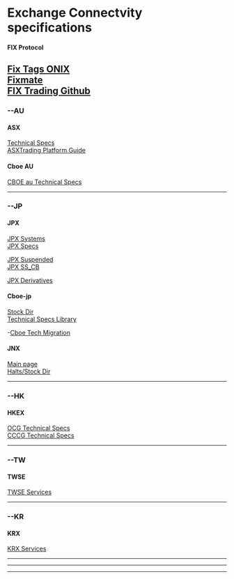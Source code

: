 # Exchange Connectvity specifications

#### FIX Protocol<br />

[Fix Tags ONIX](https://www.onixs.biz/fix-dictionary/4.4/fields_by_tag.html)<br />
[Fixmate](https://fiximate.fixtrading.org/)<br />
[FIX Trading Github](https://github.com/FIXTradingCommunity)<br />
-------------------------------------------------------------
### --AU<br />
#### ASX<br />
[Technical Specs](https://www.asxonline.com/public/documents/asx-trade-technical-library.html)<br />
[ASXTrading Platform Guide](https://www.asx.com.au/documents/products/asx-24-trading-platform-guide.pdf)<br />

#### Cboe AU<br />
[CBOE au Technical Specs](https://www.cboe.com/au/equities/support/technical/)<br />

-------------------------------------------------------------
### --JP<br />
#### JPX<br />
[JPX Systems](https://www.jpx.co.jp/english/systems/index.html)<br />
[JPX Specs](https://faqsd.jpx.co.jp/faq/show/3984?site_domain=en_application)<br />

[JPX Suspended](https://www.jpx.co.jp/english/markets/equities/suspended/index.html)<br />
[JPX SS_CB](https://www.jpx.co.jp/english/markets/equities/ss-reg/index.html)<br />

[JPX Derivatives](https://www.jpx.co.jp/english/derivatives/rules/index.html)<br />

#### Cboe-jp<br />
[Stock Dir](https://www.cboe.co.jp/en/get-connected/)<br />
[Technical Specs Library](https://www.cboe.co.jp/en/get-connected/get-connected-library/)<br />

-[Cboe Tech Migration](https://assets.website-files.com/62a7b0d177e4ab9ab3537a6e/62fabd1585594085f64e361a_Cboe%20Japan%20Technology%20Migration%20Overview%2C%20FINAL%20ENGLISH.pdf)

#### JNX<br />
[Main page](https://www.japannext.co.jp/)<br />
[Halts/Stock Dir](https://www.japannext.co.jp/en/trading)<br />

-------------------------------------------------------------
### --HK<br />
#### HKEX<br />
[OCG Technical Specs](https://www.hkex.com.hk/Mutual-Market/Stock-Connect/Reference-Materials/Technical-Documents?sc_lang=en)<br />
[CCCG Technical Specs](https://www.hkex.com.hk/Mutual-Market/Stock-Connect/Reference-Materials/Technical-Documents/CCCG-Specifications?sc_lang=en)<br />

-------------------------------------------------------------
### --TW<br />
#### TWSE
[TWSE Services](https://www.twse.com.tw/en/about/company/service.html)<br />

-------------------------------------------------------------
### --KR<br />
#### KRX<br />
[KRX Services](https://global.krx.co.kr/contents/GLB/04/0402/0402020000/GLB0402020000.jsp)<br />

-------------------------------------------------------------

-------------------------------------------------------------

-------------------------------------------------------------
